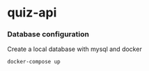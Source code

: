 # quiz-api

### Database configuration

Create a local database with mysql and docker

```sh
docker-compose up
```
